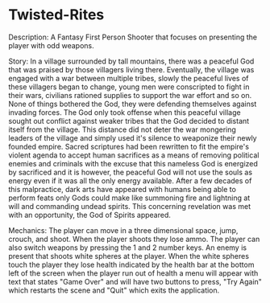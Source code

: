 # Twisted-Rites

Description: A Fantasy First Person Shooter that focuses on presenting the player with odd weapons.

Story: In a village surrounded by tall mountains, there was a peaceful God that was praised by those villagers living there. Eventually, the village was engaged with a war between multiple tribes, slowly the peaceful lives of these villagers began to change, young men were conscripted to fight in their wars, civilians rationed supplies to support the war effort and so on. None of things bothered the God, they were defending themselves against invading forces. The God only took offense when this peaceful village sought out conflict against weaker tribes that the God decided to distant itself from the village. This distance did not deter the war mongering leaders of the village and simply used it's silence to weaponize their newly founded empire. Sacred scriptures had been rewritten to fit the empire's violent agenda to accept human sacrifices as a means of removing political enemies and criminals with the excuse that this nameless God is energized by sacrificed and it is however, the peaceful God will not use the souls as energy even if it was all the only energy available. After a few decades of this malpractice, dark arts have appeared with humans being able to perform feats only Gods could make like summoning fire and lightning at will and commanding undead spirits. This concerning revelation was met with an opportunity, the God of Spirits appeared.

Mechanics: The player can move in a three dimensional space, jump, crouch, and shoot. When the player shoots they lose ammo. The player can also switch weapons by pressing the 1 and 2 number keys. An enemy is present that shoots white spheres at the player. When the white spheres touch the player they lose health indicated by the health bar at the bottom left of the screen when the player run out of health a menu will appear with text that states "Game Over" and will have two buttons to press, "Try Again" which restarts the scene and "Quit" which exits the application.
